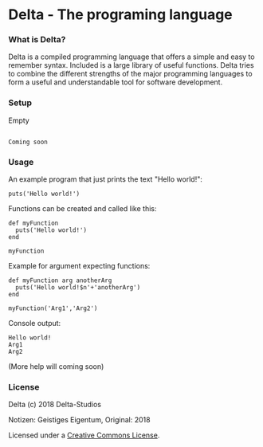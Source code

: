 # Delta - The programing language

### What is Delta?
Delta is a compiled programming language that offers a simple and easy to remember syntax. Included is a large library of useful functions. Delta tries to combine the different strengths of the major programming languages to form a useful and understandable tool for software development. 

### Setup
Empty
```

Coming soon

```

### Usage
An example program that just prints the text "Hello world!":
```
puts('Hello world!')
```
Functions can be created and called like this:
```
def myFunction
  puts('Hello world!')
end

myFunction
```
Example for argument expecting functions:
```
def myFunction arg anotherArg
  puts('Hello world!$n'+'anotherArg')
end

myFunction('Arg1','Arg2')
```
Console output:
```
Hello world!
Arg1
Arg2
```
(More help will coming soon)

### License
Delta (c) 2018 Delta-Studios

Notizen: Geistiges Eigentum,
Original: 2018

Licensed under a [Creative Commons License](https://github.com/Delta-Studios/Delta/edit/main/LICENSE.md).

